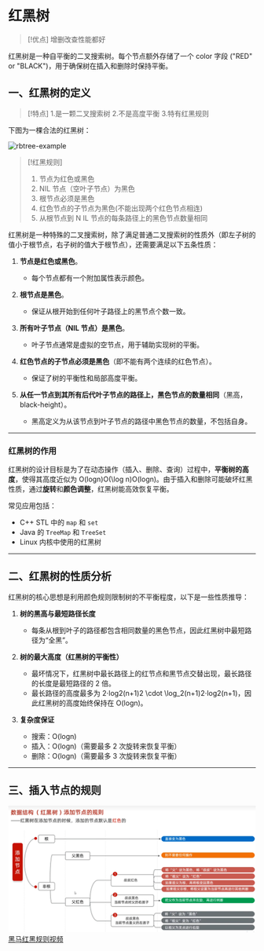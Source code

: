 # 红黑树

>[!优点]
>增删改查性能都好

红黑树是一种自平衡的二叉搜索树。每个节点额外存储了一个 color 字段 ("RED" or "BLACK")，用于确保树在插入和删除时保持平衡。 
## 一、红黑树的定义

>[!特点]
>1.是一颗二叉搜索树
>2.不是高度平衡
>3.特有红黑规则

下图为一棵合法的红黑树：

![rbtree-example](https://oi-wiki.org/ds/images/rbtree-example.svg)


>[!红黑规则]
>1. 节点为红色或黑色
>2. NIL 节点（空叶子节点）为黑色
>3. 根节点必须是黑色
>4. 红色节点的子节点为黑色(不能出现两个红色节点相连)
>5. 从根节点到 N IL 节点的每条路径上的黑色节点数量相同

红黑树是一种特殊的二叉搜索树，除了满足普通二叉搜索树的性质外（即左子树的值小于根节点，右子树的值大于根节点），还需要满足以下五条性质：

1. **节点是红色或黑色**。
    
    - 每个节点都有一个附加属性表示颜色。
2. **根节点是黑色**。
    
    - 保证从根开始到任何叶子路径上的黑节点个数一致。
3. **所有叶子节点（NIL 节点）是黑色**。
    
    - 叶子节点通常是虚拟的空节点，用于辅助实现树的平衡。
4. **红色节点的子节点必须是黑色**（即不能有两个连续的红色节点）。
    
    - 保证了树的平衡性和局部高度平衡。
5. **从任一节点到其所有后代叶子节点的路径上，黑色节点的数量相同**（黑高，black-height）。
    
    - 黑高定义为从该节点到叶子节点的路径中黑色节点的数量，不包括自身。

---

### 红黑树的作用

红黑树的设计目标是为了在动态操作（插入、删除、查询）过程中，**平衡树的高度**，使得其高度近似为 O(log⁡n)O(\log n)O(logn)。由于插入和删除可能破坏红黑性质，通过**旋转**和**颜色调整**，红黑树能高效恢复平衡。

常见应用包括：

- C++ STL 中的 `map` 和 `set`
- Java 的 `TreeMap` 和 `TreeSet`
- Linux 内核中使用的红黑树

---

## 二、红黑树的性质分析

红黑树的核心思想是利用颜色规则限制树的不平衡程度，以下是一些性质推导：

1. **树的黑高与最短路径长度**
    
    - 每条从根到叶子的路径都包含相同数量的黑色节点，因此红黑树中最短路径为“全黑”。
2. **树的最大高度（红黑树的平衡性）**
    
    - 最坏情况下，红黑树中最长路径上的红节点和黑节点交替出现，最长路径的长度是最短路径的 2 倍。
    - 最长路径的高度最多为 2⋅log⁡2(n+1)2 \cdot \log_2(n+1)2⋅log2​(n+1)，因此红黑树的高度始终保持在 O(log⁡n)。
3. **复杂度保证**
    - 搜索：O(log⁡n)
    - 插入：O(log⁡n)（需要最多 2 次旋转来恢复平衡）
    - 删除：O(log⁡n)（需要最多 3 次旋转来恢复平衡）

---

## 三、插入节点的规则
![](./img/QQ_1734934328595.png)
 [黑马红黑规则视频](https://www.bilibili.com/video/BV17F411T7Ao?t=1450.1&p=196)


